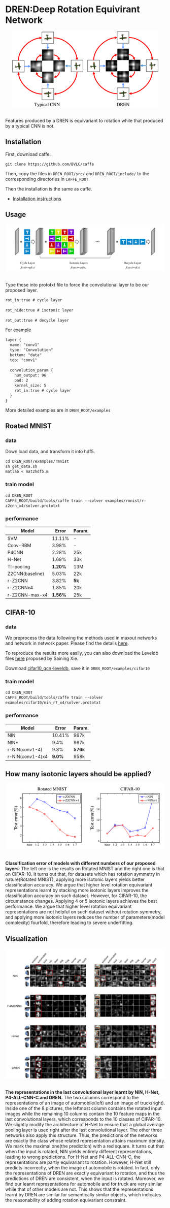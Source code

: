 # DREN:Deep Rotation Equivirant Network
<div align="center">
  <img src="img/rotate_equivariant.png"><br><br>
</div>

Features produced by a DREN is equivariant to rotation while that produced by a typical CNN is not.
## Installation
First, download caffe.

	git clone https://github.com/BVLC/caffe
	
Then, copy the files in ``DREN_ROOT/src/`` and  ``DREN_ROOT/include/`` to the corresponding directories in ``CAFFE_ROOT``.

Then the installation is the same as caffe.

- [Installation instructions](http://caffe.berkeleyvision.org/installation.html)

## Usage
<div align="center">
  <img src="img/framework.png"><br><br>
</div>

Type these into prototxt file to force the convolutional layer to be our proposed layer.

	rot_in:true # cycle layer
	
	rot_hide:true # isotonic layer
	
	rot_out:true # decycle layer

For example

	layer {
	  name: "conv1"
	  type: "Convolution"
	  bottom: "data"
	  top: "conv1"
	
	  convolution_param {
	    num_output: 96
	    pad: 2
	    kernel_size: 5
	    rot_in:true # cycle layer
	  }
	}
More detailed examples are in ```DREN_ROOT/examples```
## Roated MNIST
### data
Down load data, and transform it into hdf5.

	cd DREN_ROOT/examples/rmnist
	sh get_data.sh
	matlab < mat2hdf5.m

### train model

	cd DREN_ROOT
	CAFFE_ROOT/build/tools/caffe train --solver examples/rmnist/r-z2cnn_x4/solver.prototxt

### performance


|Model          |Error     |Param. |
|---------------|----------|-------|
|SVM            |11.11%    |-      |
|Conv-RBM       |3.98%     |-      |
|P4CNN          |2.28%     |25k    |
|H-Net          |1.69%     |33k    |
|TI-pooling     |**1.20%** |13M    |
|Z2CNN(baseline)|5.03%     |22k    |
|r-Z2CNN        |3.82%     |**5k** |
|r-Z2CNNx4      |1.85%     |20k    |
|r-Z2CNN-max-x4 |**1.56%** |25k    |

## CIFAR-10
### data

We preprocess the data following the methods used in maxout networks and network in network paper. Please find the details [here](https://github.com/lisa-lab/pylearn2/tree/master/pylearn2/scripts/papers/maxout). 

To reproduce the results more easily, you can also download the Leveldb files [here](https://drive.google.com/file/d/0B3j4tSL88j-eU0c4NGd4NC0tUVU/view?usp=sharing) proposed by Saining Xie.

Download [cifar10_gcn-leveldb](https://drive.google.com/file/d/0B3j4tSL88j-eU0c4NGd4NC0tUVU/view?usp=sharing), save it in ``DREN_ROOT/examples/cifar10``

### train model

	cd DREN_ROOT
	CAFFE_ROOT/build/tools/caffe train --solver examples/cifar10/nin_r7_x4/solver.prototxt
### performance

|Model           |Error    |Param.  |
|----------------|---------|--------|
|NIN             |10.41%   |967k    |
|NIN*            |9.4%     |967k    |
|r-NIN(conv1-4)  |9.8%     |**576k**|
|r-NIN(conv1-4)x4|**9.0%** |958k    |
## How many isotonic layers should be applied?
<div align="center">
  <img src="img/table.png"><br><br>
</div>


**Classification error of models with different numbers of our proposed layers**: The left one is the results on Rotated MNIST and the right one is that on CIFAR-10. It turns out that, for datasets which has rotation symmetry in nature(Rotated MNIST), applying more isotonic layers yields better classification accuracy. We argue that higher level rotation equivariant representations learnt by stacking more isotonic layers improves the classification accuracy on such dataset. However, for CIFAR-10, the circumstance changes. Applying $4$ or $5$ isotonic layers achieves the best performance. We argue that higher level rotation equivariant representations are not helpful on such dataset without rotation symmetry, and applying more isotonic layers reduces the number of parameters(model complexity) fourfold, therefore leading to severe underfitting.

## Visualization
<div align="center">
  <img src="img/visualization.png"><br><br>
</div>


**The representations in the last convolutional layer learnt by NIN, H-Net, P4-ALL-CNN-C and DREN.** The two columns correspond to the representations of an image of automobile(left) and an image of truck(right). Inside one of the 8 pictures, the leftmost column contains the rotated input images while the remaining 10 columns contain the 10 feature maps in the last convolutional layers, which corresponds to the 10 classes of CIFAR-10. We slightly modify the architecture of H-Net to ensure that a global average pooling layer is used right after the last convolutional layer. The other three networks also apply this structure. Thus, the predictions of the networks are exactly the class whose related representation attains maximum density. We mark the maximal one(the prediction) with a red square. It turns out that when the input is rotated, NIN yields entirely different representations, leading to wrong predictions. For H-Net and P4-ALL-CNN-C, the representations are partly equivariant to rotation. However, H-Net still predicts incorrectly, when the image of automobile is rotated. In fact, only the representations of DREN are exactly equivariant to rotation, and thus the predictions of DREN are consistent, when the input is rotated. Moreover, we find our leanrt representations for automobile and for truck are very similar while that of other models are not. This shows that the representations learnt by DREN are similar for semantically similar objects, which indicates the reasonability of adding rotation equivariant constraint.



